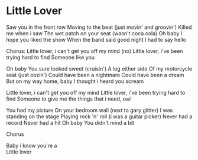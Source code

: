 # Little Lover

Saw you in the front row
Moving to the beat
(just movin' and groovin')
Killed me when i saw
The wet patch on your seat
(wasn't coca cola)
Oh baby
I hope you liked the show
When the band said good night
I had to say hello

Chorus:
Little lover, i can't get you off my mind (no)
Little lover, i've been trying hard to find
Someone like you

Oh baby
You sure looked sweet
(cruisin')
A leg either side
Of my motorcycle seat
(just oozin')
Could have been a nightmare
Could have been a dream
But on my way home, baby
I thought i heard you scream

Little lover, i can't get you off my mind
Little lover, i've been trying hard to find
Someone to give me the things that i need, ow!

You had my picture
On your bedroom wall
(next to gary glitter)
I was standing on the stage
Playing rock 'n' roll
(i was a guitar picker)
Never had a record
Never had a hit
Oh baby
You didn't mind a bit

Chorus

Baby i know you're a  
Little lover
